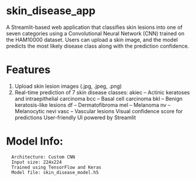 # skin_disease_app
A Streamlit-based web application that classifies skin lesions into one of seven categories using a Convolutional Neural Network (CNN) trained on the HAM10000 dataset. Users can upload a skin image, and the model predicts the most likely disease class along with the prediction confidence.
# Features
1. Upload skin lesion images (.jpg, .jpeg, .png)
2. Real-time prediction of 7 skin disease classes:
    akiec – Actinic keratoses and intraepithelial carcinoma
    bcc – Basal cell carcinoma
    bkl – Benign keratosis-like lesions
    df – Dermatofibroma
    mel – Melanoma
    nv – Melanocytic nevi
    vasc – Vascular lesions
    Visual confidence score for predictions
    User-friendly UI powered by Streamlit

# Model Info:
      Architecture: Custom CNN
      Input size: 224x224
      Trained using TensorFlow and Keras
      Model file: skin_disease_model.h5
